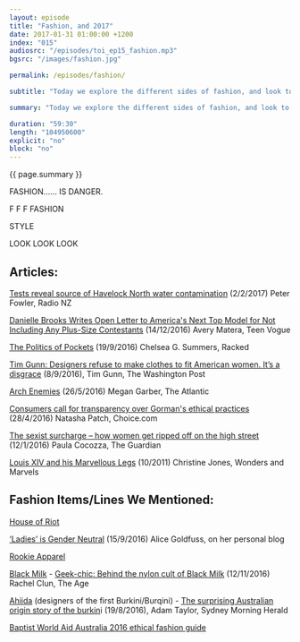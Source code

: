 ```yaml
---
layout: episode
title: "Fashion, and 2017"
date: 2017-01-31 01:00:00 +1200
index: "015"
audiosrc: "/episodes/toi_ep15_fashion.mp3"
bgsrc: "/images/fashion.jpg"

permalink: /episodes/fashion/

subtitle: "Today we explore the different sides of fashion, and look to the new year with hope."

summary: "Today we explore the different sides of fashion, and look to the new year with hope."

duration: "59:30"
length: "104950600"
explicit: "no"
block: "no" 
---
```

<section class="summary" markdown="1">

{{ page.summary }}

</section>



<section id="shownotes" class="hidden" markdown="1">
FASHION…… IS DANGER.

F F F FASHION

STYLE

LOOK LOOK LOOK
  

## Articles:

[Tests reveal source of Havelock North water contamination](http://www.radionz.co.nz/news/national/323594/tests-reveal-source-of-havelock-north-water-contamination) (2/2/2017) Peter Fowler, Radio NZ

[Danielle Brooks Writes Open Letter to America's Next Top Model for Not Including Any Plus-Size Contestants](http://www.teenvogue.com/story/americas-next-top-model-plus-size-danielle-brooks-open-letter) (14/12/2016) Avery Matera, Teen Vogue

[The Politics of Pockets](http://www.racked.com/2016/9/19/12865560/politics-of-pockets-suffragettes-women) (19/9/2016) Chelsea G. Summers, Racked

[Tim Gunn: Designers refuse to make clothes to fit American women. It’s a disgrace](https://www.washingtonpost.com/posteverything/wp/2016/09/08/tim-gunn-designers-refuse-to-make-clothes-to-fit-american-women-its-a-disgrace/?utm_term=.64caca6dc15b) (8/9/2016), Tim Gunn, The Washington Post

[Arch Enemies](https://www.theatlantic.com/entertainment/archive/2016/05/arch-enemies/478350/) (26/5/2016) Megan Garber, The Atlantic

[Consumers call for transparency over Gorman's ethical practices](https://www.choice.com.au/shopping/everyday-shopping/clothing/articles/gorman-ethical-standards-280416) (28/4/2016) Natasha Patch, Choice.com

[The sexist surcharge – how women ​get ripped off on the high street](https://www.theguardian.com/fashion/2016/jan/19/the-sexist-surcharge-how-women-get-ripped-off-on-the-high-street) (12/1/2016) Paula Cocozza, The Guardian

[Louis XIV and his Marvellous Legs](http://www.wondersandmarvels.com/2011/10/louis-xiv-and-his-marvelous-legs.html) (10/2011) Christine Jones, Wonders and Marvels


## Fashion Items/Lines We Mentioned:

[House of Riot](http://www.thehouseofriot.com/)

[‘Ladies’ is Gender Neutral](http://blog.alicegoldfuss.com/ladies-is-gender-neutral/) (15/9/2016) Alice Goldfuss, on her personal blog

[Rookie Apparel](https://www.instagram.com/rookieapparel/)

[Black Milk](https://blackmilkclothing.com/) - [Geek-chic: Behind the nylon cult of Black Milk](http://www.theage.com.au/business/innovation/geekchic-behind-the-nylon-cult-of-black-milk-20161111-gsniiv.html) (12/11/2016) Rachel Clun, The Age

[Ahiida](https://ahiida.com/) (designers of the first Burkini/Burqini) - [The surprising Australian origin story of the burkin](http://www.smh.com.au/lifestyle/fashion/the-surprising-australian-origin-story-of-the-burkini-20160818-gqvdu9.html)i (19/8/2016), Adam Taylor, Sydney Morning Herald


[Baptist World Aid Australia 2016 ethical fashion guide](https://baptistworldaid.org.au/resources/2016-ethical-fashion-guide/)

</section>
